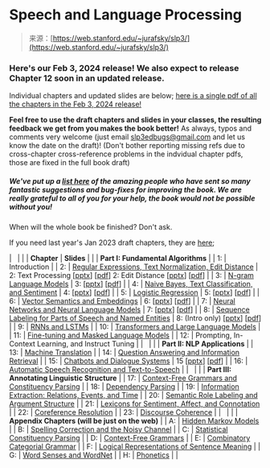 <!--yml
category: 未分类
date: 2024-05-27 14:50:51
-->

# Speech and Language Processing

> 来源：[https://web.stanford.edu/~jurafsky/slp3/](https://web.stanford.edu/~jurafsky/slp3/)

### Here's our Feb 3, 2024 release! We also expect to release Chapter 12 soon in an updated release.

Individual chapters and updated slides are below; [here is a single pdf of all the chapters in the Feb 3, 2024 release!](ed3bookfeb3_2024.pdf)

**Feel free to use the draft chapters and slides in your classes, the resulting feedback we get from you makes the book better!**
As always, typos and comments very welcome (just email [slp3edbugs@gmail.com](mailto:slp3edbugs@gmail.com) and let us know the date on the draft)! (Don't bother reporting missing refs due to cross-chapter cross-reference problems in the indvidual chapter pdfs, those are fixed in the full book draft)

##### We've put up a [list here](thanks.html) of the amazing people who have sent so many fantastic suggestions and bug-fixes for improving the book. We are really grateful to all of you for your help, the book would not be possible without you!

When will the whole book be finished? Don't ask.

If you need last year's Jan 2023 draft chapters, they are [here](https://web.stanford.edu/~jurafsky/slp3/old_jan23/);

|   |
|  | **Chapter** | **Slides** |
|  | **Part I: Fundamental Algorithms** |
| 1: | Introduction |
| 2: | [Regular Expressions, Text Normalization, Edit Distance](2.pdf) | 2: Text Processing [[pptx](slides/2_TextProc_2023.pptx)] [[pdf](slides/2_TextProc_2023.pdf)] 2: Edit Distance [[pptx](slides/2_EditDistance_2023.pptx)] [[pdf](slides/2_EditDistance_2023.pdf)]
 |
| 3: | [N-gram Language Models](3.pdf) | 3: [[pptx](slides/3_LM_2024.pptx)] [[pdf](slides/3_LM_2024.pdf)]  |
| 4: | [Naive Bayes, Text Classification, and Sentiment](4.pdf) | 4: [[pptx](slides/4_NB_2024.pptx)] [[pdf](slides/4_NB_2024.pdf)]  |
| 5: | [Logistic Regression](5.pdf) | 5: [[pptx](slides/5_LR_Apr_7_2021.pptx)] [[pdf](slides/5_LR_Apr_7_2021.pdf)]  |
| 6: | [Vector Semantics and Embeddings](6.pdf) | 6: [[pptx](slides/vectorsemantics2024.pptx)] [[pdf](slides/vectorsemantics2024.pdf)] |
| 7: | [Neural Networks and Neural Language Models](7.pdf) | 7: [[pptx](slides/7_NN_Apr_28_2021.pptx)] [[pdf](slides/7_NN_Apr_28_2021.pdf)] |
| 8: | [Sequence Labeling for Parts of Speech and Named Entities](8.pdf) | 8: (Intro only) [[pptx](slides/8_POSNER_intro_May_6_2021.pptx)] [[pdf](slides/8_POSNER_intro_May_6_2021.pdf)] |
| 9: | [RNNs and LSTMs](9.pdf) |
| 10: | [Transformers and Large Language Models](10.pdf) |
| 11: | [Fine-tuning and Masked Language Models](11.pdf) |
| 12: | Prompting, In-Context Learning, and Instruct Tuning |
|   |
|  | **Part II: NLP Applications** |
| 13: | [Machine Translation](13.pdf) |
| 14: | [Question Answering and Information Retrieval](14.pdf) |
| 15: | [Chatbots and Dialogue Systems](15.pdf) | 15 [[pptx](slides/24_Dialogue_May_6_2021.pptx)] [[pdf](slides/24_Dialogue_May_6_2021.pdf)] |
| 16: | [Automatic Speech Recognition and Text-to-Speech](16.pdf) |
|   |
|  | **Part III: Annotating Linguistic Structure** |
| 17: | [Context-Free Grammars and Constituency Parsing](17.pdf) |
| 18: | [Dependency Parsing](18.pdf) |
| 19: | [Information Extraction: Relations, Events, and Time](19.pdf) |
| 20: | [Semantic Role Labeling and Argument Structure](20.pdf) |
| 21: | [Lexicons for Sentiment, Affect, and Connotation](21.pdf) |
| 22: | [Coreference Resolution](22.pdf) |
| 23: | [Discourse Coherence](23.pdf) |
|   |
|  | **Appendix Chapters (will be just on the web)** |
| A: | [Hidden Markov Models](A.pdf) |
| B: | [Spelling Correction and the Noisy Channel](B.pdf) |
| C: | [Statistical Constituency Parsing](C.pdf) |
| D: | [Context-Free Grammars](D.pdf) |
| E: | [Combinatory Categorial Grammar](E.pdf) |
| F: | [Logical Representations of Sentence Meaning](F.pdf) |
| G: | [Word Senses and WordNet](G.pdf) |
| H: | [Phonetics](H.pdf) |  |